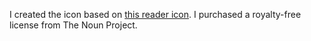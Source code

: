 I created the icon based on [this reader icon](https://thenounproject.com/icon/reader-2654728/). I purchased a royalty-free license from The Noun Project.